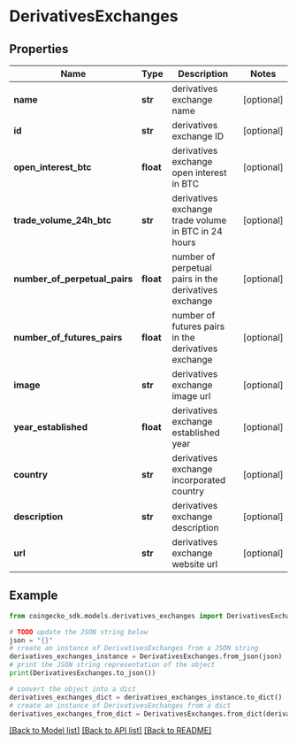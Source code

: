 # DerivativesExchanges


## Properties

Name | Type | Description | Notes
------------ | ------------- | ------------- | -------------
**name** | **str** | derivatives exchange name | [optional] 
**id** | **str** | derivatives exchange ID | [optional] 
**open_interest_btc** | **float** | derivatives exchange open interest in BTC | [optional] 
**trade_volume_24h_btc** | **str** | derivatives exchange trade volume in BTC in 24 hours | [optional] 
**number_of_perpetual_pairs** | **float** | number of perpetual pairs in the derivatives exchange | [optional] 
**number_of_futures_pairs** | **float** | number of futures pairs in the derivatives exchange | [optional] 
**image** | **str** | derivatives exchange image url | [optional] 
**year_established** | **float** | derivatives exchange established year | [optional] 
**country** | **str** | derivatives exchange incorporated country | [optional] 
**description** | **str** | derivatives exchange description | [optional] 
**url** | **str** | derivatives exchange website url | [optional] 

## Example

```python
from coingecko_sdk.models.derivatives_exchanges import DerivativesExchanges

# TODO update the JSON string below
json = "{}"
# create an instance of DerivativesExchanges from a JSON string
derivatives_exchanges_instance = DerivativesExchanges.from_json(json)
# print the JSON string representation of the object
print(DerivativesExchanges.to_json())

# convert the object into a dict
derivatives_exchanges_dict = derivatives_exchanges_instance.to_dict()
# create an instance of DerivativesExchanges from a dict
derivatives_exchanges_from_dict = DerivativesExchanges.from_dict(derivatives_exchanges_dict)
```
[[Back to Model list]](../README.md#documentation-for-models) [[Back to API list]](../README.md#documentation-for-api-endpoints) [[Back to README]](../README.md)


